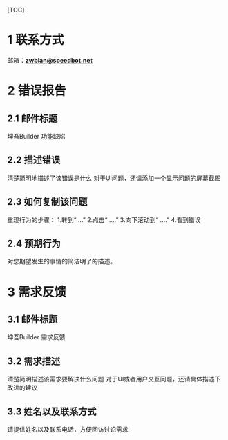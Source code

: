 [TOC]

# 1 联系方式

邮箱：**zwbian@speedbot.net**

# 2 错误报告

## 2.1 邮件标题

坤吾Builder 功能缺陷

## 2.2 描述错误

清楚简明地描述了该错误是什么
对于UI问题，还请添加一个显示问题的屏幕截图

## 2.3 如何复制该问题

重现行为的步骤：
1.转到“ ...”
2.点击“ ....”
3.向下滚动到“ ....”
4.看到错误

## 2.4 预期行为

对您期望发生的事情的简洁明了的描述。

# 3 需求反馈

## 3.1 邮件标题

坤吾Builder 需求反馈

## 3.2 需求描述

清楚简明描述该需求要解决什么问题
对于UI或者用户交互问题，还请具体描述下改进的建议

## 3.3 姓名以及联系方式
请提供姓名以及联系电话，方便回访讨论需求